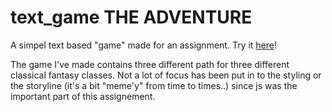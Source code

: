 # text_game THE ADVENTURE 

A simpel text based "game" made for an assignment. Try it [here](https://zazzzi.github.io/text_game/)!

The game I've made contains three different path for three different classical fantasy classes. 
Not a lot of focus has been put in to the styling or the storyline (it's a bit "meme'y" from time to times..) since js was the important part of this assignement. 



